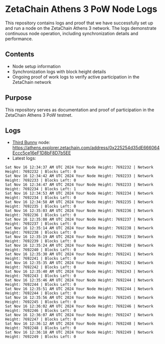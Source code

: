 # ZetaChain Athens 3 PoW Node Logs
This repository contains logs and proof that we have successfully set up and run a node on the ZetaChain Athens 3 network. The logs demonstrate continuous node operation, including synchronization details and performance.

## Contents
- Node setup information
- Synchronization logs with block height details
- Ongoing proof of work logs to verify active participation in the ZetaChain network

## Purpose
This repository serves as documentation and proof of participation in the ZetaChain Athens 3 PoW testnet.

## Logs

- [Third Bunny](https://thirdbunny.xyz/) node: https://athens.explorer.zetachain.com/address/0x225254d35dE666064Eccc5ce16eF1D8bF8D7b5EE
- Latest logs:
```
Sat Nov 16 12:34:37 AM UTC 2024 Your Node Height: 7692232 | Network Height: 7692232 | Blocks Left: 0
Sat Nov 16 12:34:42 AM UTC 2024 Your Node Height: 7692233 | Network Height: 7692233 | Blocks Left: 0
Sat Nov 16 12:34:47 AM UTC 2024 Your Node Height: 7692233 | Network Height: 7692234 | Blocks Left: 1
Sat Nov 16 12:34:53 AM UTC 2024 Your Node Height: 7692234 | Network Height: 7692234 | Blocks Left: 0
Sat Nov 16 12:34:58 AM UTC 2024 Your Node Height: 7692235 | Network Height: 7692235 | Blocks Left: 0
Sat Nov 16 12:35:03 AM UTC 2024 Your Node Height: 7692236 | Network Height: 7692236 | Blocks Left: 0
Sat Nov 16 12:35:08 AM UTC 2024 Your Node Height: 7692237 | Network Height: 7692237 | Blocks Left: 0
Sat Nov 16 12:35:14 AM UTC 2024 Your Node Height: 7692238 | Network Height: 7692238 | Blocks Left: 0
Sat Nov 16 12:35:19 AM UTC 2024 Your Node Height: 7692239 | Network Height: 7692239 | Blocks Left: 0
Sat Nov 16 12:35:24 AM UTC 2024 Your Node Height: 7692240 | Network Height: 7692240 | Blocks Left: 0
Sat Nov 16 12:35:30 AM UTC 2024 Your Node Height: 7692241 | Network Height: 7692241 | Blocks Left: 0
Sat Nov 16 12:35:35 AM UTC 2024 Your Node Height: 7692242 | Network Height: 7692242 | Blocks Left: 0
Sat Nov 16 12:35:40 AM UTC 2024 Your Node Height: 7692243 | Network Height: 7692243 | Blocks Left: 0
Sat Nov 16 12:35:46 AM UTC 2024 Your Node Height: 7692244 | Network Height: 7692244 | Blocks Left: 0
Sat Nov 16 12:35:51 AM UTC 2024 Your Node Height: 7692244 | Network Height: 7692244 | Blocks Left: 0
Sat Nov 16 12:35:56 AM UTC 2024 Your Node Height: 7692245 | Network Height: 7692245 | Blocks Left: 0
Sat Nov 16 12:36:02 AM UTC 2024 Your Node Height: 7692246 | Network Height: 7692246 | Blocks Left: 0
Sat Nov 16 12:36:07 AM UTC 2024 Your Node Height: 7692247 | Network Height: 7692247 | Blocks Left: 0
Sat Nov 16 12:36:12 AM UTC 2024 Your Node Height: 7692248 | Network Height: 7692248 | Blocks Left: 0
Sat Nov 16 12:36:18 AM UTC 2024 Your Node Height: 7692249 | Network Height: 7692249 | Blocks Left: 0
```
